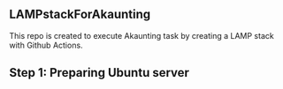 ## LAMPstackForAkaunting
This repo is created to execute Akaunting task by creating a LAMP stack with Github Actions.

## Step 1: Preparing Ubuntu server

